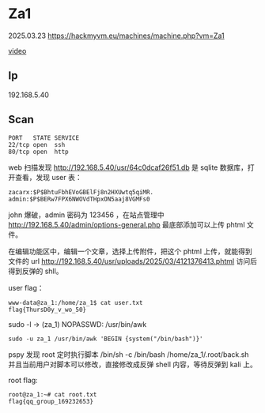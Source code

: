# Za1

2025.03.23 https://hackmyvm.eu/machines/machine.php?vm=Za1

[video](https://www.bilibili.com/video/BV1MSXaY5EBb/?spm_id_from=333.1387.collection.video_card.click&vd_source=aed2f374c732513d2e535afafb1fd2ec)

## Ip

192.168.5.40

## Scan

```
PORT   STATE SERVICE
22/tcp open  ssh
80/tcp open  http
```

web 扫描发现 http://192.168.5.40/usr/64c0dcaf26f51.db 是 sqlite 数据库，打开查看，发现 user 表：

```
zacarx:$P$BhtuFbhEVoGBElFj8n2HXUwtq5qiMR.
admin:$P$BERw7FPX6NWOVdTHpxON5aaj8VGMFs0
```

john 爆破，admin 密码为 123456 ，在站点管理中 http://192.168.5.40/admin/options-general.php 最底部添加可以上传 phtml 文件。

在编辑功能区中，编辑一个文章，选择上传附件，把这个 phtml 上传，就能得到文件的 url http://192.168.5.40/usr/uploads/2025/03/4121376413.phtml 访问后得到反弹的 shll。

user flag：

```
www-data@za_1:/home/za_1$ cat user.txt
flag{ThursD0y_v_wo_50}
```

sudo -l -> (za_1) NOPASSWD: /usr/bin/awk

```
sudo -u za_1 /usr/bin/awk 'BEGIN {system("/bin/bash")}'
```

pspy 发现 root 定时执行脚本 /bin/sh -c /bin/bash /home/za_1/.root/back.sh 并且当前用户对脚本可以修改，直接修改成反弹 shell 内容，等待反弹到 kali 上。

root flag:

```
root@za_1:~# cat root.txt
flag{qq_group_169232653}
```
